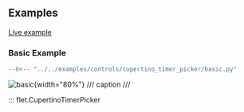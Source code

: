 ## Examples

[Live example](https://flet-controls-gallery.fly.dev/dialogs/cupertinotimerpicker)

### Basic Example

```python
--8<-- "../../examples/controls/cupertino_timer_picker/basic.py"
```

![basic](../../examples/controls/cupertino_timer_picker/media/basic.gif){width="80%"}
/// caption
///

::: flet.CupertinoTimerPicker
